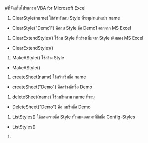 #ที่จัดเก็บโปรแกรม VBA for Microsoft Excel
1. ClearStyle(name) ใช้สำหรับลบ Style ที่ระบุผ่านตัวแปร name
  * ClearStyle("Demo1") คือลบ Style ชื่อ Demo1 ออกจาก MS Excel
1. ClearExtendStyles() ใช้ลบ Style ที่สร้างเพิ่มจาก Style เดิมของ MS Excel
  * ClearExtendStyles()
1. MakeAStyle() ใช้สร้าง Style
  * MakeAStyle()
1. createSheet(name) ใช้สร้างชีทชื่อ name
  * createSheet("Demo") คือสร้างชีทชื่อ Demo
1. deleteSheet(name) ใช้ลบชีทตาม name ที่ระบุ
  * DeleteSheet("Demo") คือ ลบชีทชื่อ Demo
1. ListStyles() ใช้แสดงรายชื่อ Style ทั้งหมดออกมาที่ชีทชื่อ Config-Styles
  * ListStyles() 
1. 
